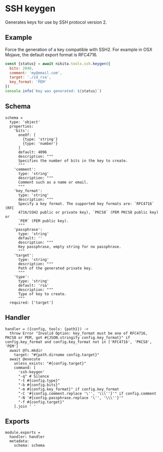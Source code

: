 
# SSH keygen

Generates keys for use by SSH protocol version 2.

## Example

Force the generation of a key compatible with SSH2. For example in OSX Mojave,
the default export format is RFC4716.

```js
const {status} = await nikita.tools.ssh.keygen({
  bits: 2048,
  comment: 'my@email.com',
  target: './id_rsa',
  key_format: 'PEM'
})
console.info(`Key was generated: ${status}`)
```

## Schema

    schema =
      type: 'object'
      properties:
        'bits':
          oneOf: [
            {type: 'string'}
            {type: 'number'}
          ]
          default: 4096
          description: """
          Specifies the number of bits in the key to create.
          """
        'comment':
          type: 'string'
          description: """
          Comment such as a name or email.
          """
        'key_format':
          type: 'string'
          description: """
          Specify a key format. The supported key formats are: `RFC4716` (RFC
          4716/SSH2 public or private key), `PKCS8` (PEM PKCS8 public key) or
          `PEM` (PEM public key).
          """
        'passphrase':
          type: 'string'
          default: ''
          description: """
          Key passphrase, empty string for no passphrase.
          """
        'target':
          type: 'string'
          description: """
          Path of the generated private key.
          """
        'type':
          type: 'string'
          default: 'rsa'
          description: """
          Type of key to create.
          """
      required: ['target']

## Handler

    handler = ({config, tools: {path}}) ->
      throw Error "Invalid Option: key_format must be one of RFC4716, PKCS8 or PEM, got #{JSON.stringify config.key_format}" if config.key_format and config.key_format not in ['RFC4716', 'PKCS8', 'PEM']
      await @fs.mkdir
        target: "#{path.dirname config.target}"
      await @execute
        unless_exists: "#{config.target}"
        command: [
          'ssh-keygen'
          "-q" # Silence
          "-t #{config.type}"
          "-b #{config.bits}"
          "-m #{config.key_format}" if config.key_format
          "-C '#{config.comment.replace '\'', '\\\''}'" if config.comment
          "-N '#{config.passphrase.replace '\'', '\\\''}'"
          "-f #{config.target}"
        ].join ' '

## Exports

    module.exports =
      handler: handler
      metadata:
        schema: schema

